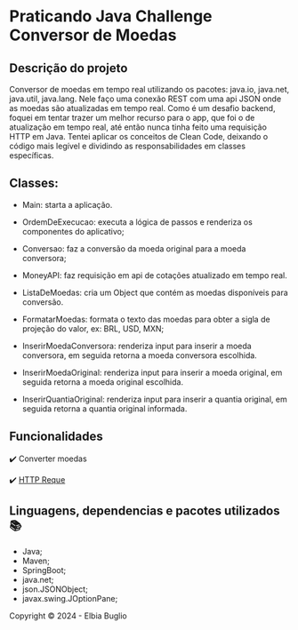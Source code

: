 
<h1>Praticando Java Challenge Conversor de Moedas </h1> 


## Descrição do projeto 

  Conversor de moedas em tempo real utilizando os pacotes: java.io, java.net, java.util, java.lang.
  Nele faço uma conexão REST com uma api JSON onde as moedas são atualizadas em tempo real.
  Como é um desafio backend, foquei em tentar trazer um melhor recurso para o app, que foi o de atualização em tempo real, 
  até então nunca tinha feito uma requisição HTTP em Java. Tentei aplicar os conceitos de Clean Code, deixando
  o código mais legível e dividindo as responsabilidades em classes específicas.
    
## Classes:
   - Main: starta a aplicação.
   - OrdemDeExecucao: executa a lógica de passos e renderiza os componentes do aplicativo;
   - Conversao: faz a conversão da moeda original para a moeda conversora;
   - MoneyAPI: faz requisição em api de cotações atualizado em tempo real.

   - ListaDeMoedas: cria um Object que contém as moedas disponíveis para conversão.
   - FormatarMoedas: formata o texto das moedas para obter a sigla de projeção do valor, ex: BRL, USD, MXN;
   - InserirMoedaConversora: renderiza input para inserir a moeda conversora, em seguida retorna a moeda conversora escolhida.
   - InserirMoedaOriginal: renderiza input para inserir a moeda original, em seguida retorna a moeda original escolhida.
   - InserirQuantiaOriginal: renderiza input para inserir a quantia original, em seguida retorna a quantia original informada.


## Funcionalidades

:heavy_check_mark: Converter moedas 

:heavy_check_mark: [HTTP Reque](https://v6.exchangerate-api.com/v6/e23ee126610edd1c86b31c31/latest/USD)

## Linguagens, dependencias e pacotes utilizados :books:

- Java;
- Maven;
- SpringBoot;
- java.net; 
- json.JSONObject;
- javax.swing.JOptionPane;



Copyright :copyright: 2024 - Elbia Buglio
